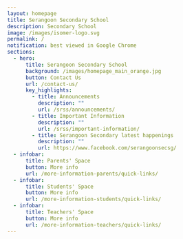 ```yaml
---
layout: homepage
title: Serangoon Secondary School
description: Secondary School
image: /images/isomer-logo.svg
permalink: /
notification: best viewed in Google Chrome
sections:
  - hero:
      title: Serangoon Secondary School
      background: /images/homepage_main_orange.jpg
      button: Contact Us
      url: /contact-us/
      key_highlights:
        - title: Announcements
          description: ""
          url: /srss/announcements/
        - title: Important Information
          description: ""
          url: /srss/important-information/
        - title: Serangoon Secondary latest happenings
          description: ""
          url: https://www.facebook.com/serangoonsecsg/
  - infobar:
      title: Parents' Space
      button: More info
      url: /more-information-parents/quick-links/
  - infobar:
      title: Students' Space
      button: More info
      url: /more-information-students/quick-links/
  - infobar:
      title: Teachers' Space
      button: More info
      url: /more-information-teachers/quick-links/
---
```

